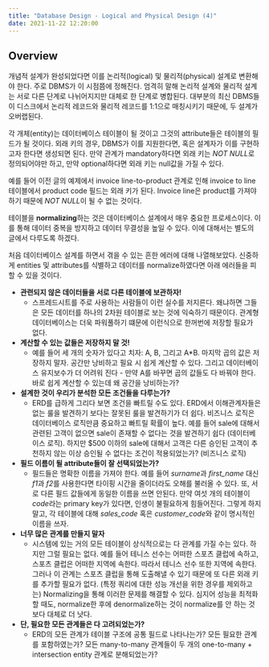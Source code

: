 ```yaml
---
title: "Database Design - Logical and Physical Design (4)"
date: 2021-11-22 12:20:00
---
```


## Overview
개념적 설계가 완성되었다면 이를 논리적(logical) 및 물리적(physical) 설계로 변환해야 한다. 주로 DBMS가 이 시점쯤에 정해진다. 엄격히 말해 논리적 설계와 물리적 설계는 서로 다른 단계로 나뉘어지지만 대체로 한 단계로 병합된다. 대부분의 최신 DBMS들이 디스크에서 논리적 레코드와 물리적 레코드를 1:1으로 매칭시키기 때문에, 두 설계가 오버랩된다.

각 개체(entity)는 데이터베이스 테이블이 될 것이고 그것의 attribute들은 테이블의 필드가 될 것이다. 외래 키의 경우, DBMS가 이를 지원한다면, 혹은 설계자가 이를 구현하고자 한다면 생성되면 된다. 만약 관계가 mandatory하다면 외래 키는 *NOT NULL*로 정의되어야만 하고, 만약 optional하다면 외래 키는 null값을 가질 수 있다.

예를 들어 이전 글의 예제에서 invoice line-to-product 관계로 인해 invoice to line 테이블에서 product code 필드는 외래 키가 된다. Invoice line은 product를 가져야하기 때문에 *NOT NULL*이 될 수 없는 것이다.

테이블을 **normalizing**하는 것은 데이터베이스 설계에서 매우 중요한 프로세스이다. 이를 통해 데이터 중복을 방지하고 데이터 무결성을 높일 수 있다. 이에 대해서는 별도의 글에서 다루도록 하겠다.

처음 데이터베이스 설계를 하면서 겪을 수 있는 흔한 에러에 대해 나열해보았다. 신중하게 entities 및 attributes를 식별하고 데이터를 normalize하였다면 아래 에러들을 피할 수 있을 것이다.

- **관련되지 않은 데이터들을 서로 다른 테이블에 보관하자!**
  - 스프레드시트를 주로 사용하는 사람들이 이런 실수를 저지른다. 왜냐하면 그들은 모든 데이터를 하나의 2차원 테이블로 보는 것에 익숙하기 때문이다. 관계형 데이터베이스는 더욱 파워풀하기 떄문에 이런식으로 한꺼번에 저장할 필요가 없다.
- **계산할 수 있는 값들은 저장하지 말 것!**
  - 예를 들어 세 개의 숫자가 있다고 치자: A, B, 그리고 A*B. 마지막 곱의 값은 저장하지 말자. 공간만 낭비하고 필요 시 쉽게 계산할 수 있다. 그리고 데이터베이스 유지보수가 더 어려워 진다 - 만약 A를 바꾸면 곱의 값들도 다 바꿔야 한다. 바로 쉽게 계산할 수 있는데 왜 공간을 낭비하는가?
- **설계한 것이 우리가 분석한 모든 조건들을 다루는가?**
  - ERD를 급하게 그리다 보면 조건을 빠트릴 수도 있다. ERD에서 이해관계자들은 없는 룰을 발견하기 보다는 잘못된 룰을 발견하기가 더 쉽다. 비즈니스 로직은 데이터베이스 로직만큼 중요하고 빠트릴 확률이 높다. 예를 들어 sale에 대해서 관련된 고객이 없으면 sale이 존재할 수 없다는 것을 발견하기 쉽다 (데이터베이스 로직). 하지만 $500 이하의 sale에 대해서 고객은 다른 승인된 고객이 추천하지 않는 이상 승인될 수 없다는 조건이 적용되었는가? (비즈니스 로직)
- **필드 이름이 될 attribute들이 잘 선택되었는가?**
  - 필드들은 명확한 이름을 가져야 한다. 예를 들어 *surname*과 *first_name* 대신 *f1*과 *f2*를 사용한다면 타이핑 시간을 줄이더라도 오해를 불러올 수 있다. 또, 서로 다른 필드 값들에게 동일한 이름을 쓰면 안된다. 만약 여섯 개의 테이블이 *code*라는 primary key가 있다면, 인생이 불필요하게 힘들어진다. 그렇게 하지 말고, 각 테이블에 대해 *sales_code* 혹은 *customer_code*와 같이 명시적인 이름을 쓰자.
- **너무 많은 관계를 만들지 말자**
  - 시스템에 있는 거의 모든 테이블이 상식적으로는 다 관계를 가질 수는 있다. 하지만 그럴 필요는 없다. 예를 들어 테니스 선수는 어떠한 스포츠 클럽에 속하고, 스포츠 클럽은 어떠한 지역에 속한다. 따라서 테니스 선수 또한 지역에 속한다. 그러나 이 관계는 스포츠 클럽을 통해 도출해낼 수 있기 때문에 또 다른 외래 키를 추가할 필요가 없다. (특정 쿼리에 대한 성능 개선을 위한 경우를 제외하고는) Normalizing을 통해 이러한 문제를 해결할 수 있다. 심지어 성능을 최적화할 때도, normalize한 후에 denormalize하는 것이 normalize를 안 하는 것보다 대체로 더 낫다.
- **단, 필요한 모든 관계들은 다 고려되었는가?**
  - ERD의 모든 관계가 테이블 구조에 공통 필드로 나타나는가? 모든 필요한 관계를 포함하였는가? 모든 many-to-many 관계들이 두 개의 one-to-many + intersection entity 관계로 분해되었는가?